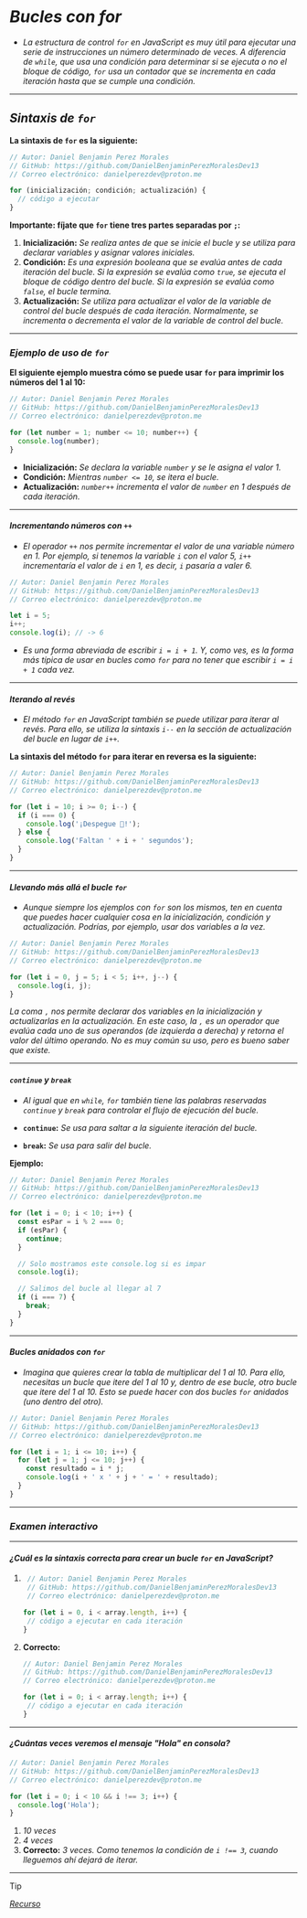 <!-- Autor: Daniel Benjamin Perez Morales -->
<!-- GitHub: https://github.com/DanielBenjaminPerezMoralesDev13 -->
<!-- GitLab: https://gitlab.com/DanielBenjaminPerezMoralesDev13 -->
<!-- Correo electrónico: danielperezdev@proton.me -->

# ***Bucles con for***

- *La estructura de control `for` en JavaScript es muy útil para ejecutar una serie de instrucciones un número determinado de veces. A diferencia de `while`, que usa una condición para determinar si se ejecuta o no el bloque de código, `for` usa un contador que se incrementa en cada iteración hasta que se cumple una condición.*

---

## ***Sintaxis de `for`***

**La sintaxis de `for` es la siguiente:**

```javascript
// Autor: Daniel Benjamin Perez Morales
// GitHub: https://github.com/DanielBenjaminPerezMoralesDev13
// Correo electrónico: danielperezdev@proton.me

for (inicialización; condición; actualización) {
  // código a ejecutar
}
```

**Importante: fíjate que `for` tiene tres partes separadas por `;`:**

1. **Inicialización:** *Se realiza antes de que se inicie el bucle y se utiliza para declarar variables y asignar valores iniciales.*
2. **Condición:** *Es una expresión booleana que se evalúa antes de cada iteración del bucle. Si la expresión se evalúa como `true`, se ejecuta el bloque de código dentro del bucle. Si la expresión se evalúa como `false`, el bucle termina.*
3. **Actualización:** *Se utiliza para actualizar el valor de la variable de control del bucle después de cada iteración. Normalmente, se incrementa o decrementa el valor de la variable de control del bucle.*

---

### ***Ejemplo de uso de `for`***

**El siguiente ejemplo muestra cómo se puede usar `for` para imprimir los números del 1 al 10:**

```javascript
// Autor: Daniel Benjamin Perez Morales
// GitHub: https://github.com/DanielBenjaminPerezMoralesDev13
// Correo electrónico: danielperezdev@proton.me

for (let number = 1; number <= 10; number++) {
  console.log(number);
}
```

- **Inicialización:** *Se declara la variable `number` y se le asigna el valor 1.*
- **Condición:** *Mientras `number <= 10`, se itera el bucle.*
- **Actualización:** *`number++` incrementa el valor de `number` en 1 después de cada iteración.*

---

#### ***Incrementando números con `++`***

- *El operador `++` nos permite incrementar el valor de una variable número en 1. Por ejemplo, si tenemos la variable `i` con el valor 5, `i++` incrementaría el valor de `i` en 1, es decir, `i` pasaría a valer 6.*

```javascript
// Autor: Daniel Benjamin Perez Morales
// GitHub: https://github.com/DanielBenjaminPerezMoralesDev13
// Correo electrónico: danielperezdev@proton.me

let i = 5;
i++;
console.log(i); // -> 6
```

- *Es una forma abreviada de escribir `i = i + 1`. Y, como ves, es la forma más típica de usar en bucles como `for` para no tener que escribir `i = i + 1` cada vez.*

---

#### ***Iterando al revés***

- *El método `for` en JavaScript también se puede utilizar para iterar al revés. Para ello, se utiliza la sintaxis `i--` en la sección de actualización del bucle en lugar de `i++`.*

**La sintaxis del método `for` para iterar en reversa es la siguiente:**

```javascript
// Autor: Daniel Benjamin Perez Morales
// GitHub: https://github.com/DanielBenjaminPerezMoralesDev13
// Correo electrónico: danielperezdev@proton.me

for (let i = 10; i >= 0; i--) {
  if (i === 0) {
    console.log('¡Despegue 🚀!');
  } else {
    console.log('Faltan ' + i + ' segundos');
  }
}
```

---

#### ***Llevando más allá el bucle `for`***

- *Aunque siempre los ejemplos con `for` son los mismos, ten en cuenta que puedes hacer cualquier cosa en la inicialización, condición y actualización. Podrías, por ejemplo, usar dos variables a la vez.*

```javascript
// Autor: Daniel Benjamin Perez Morales
// GitHub: https://github.com/DanielBenjaminPerezMoralesDev13
// Correo electrónico: danielperezdev@proton.me

for (let i = 0, j = 5; i < 5; i++, j--) {
  console.log(i, j);
}
```

*La coma `,` nos permite declarar dos variables en la inicialización y actualizarlas en la actualización. En este caso, la `,` es un operador que evalúa cada uno de sus operandos (de izquierda a derecha) y retorna el valor del último operando. No es muy común su uso, pero es bueno saber que existe.*

---

#### ***`continue` y `break`***

- *Al igual que en `while`, `for` también tiene las palabras reservadas `continue` y `break` para controlar el flujo de ejecución del bucle.*

- **`continue`:** *Se usa para saltar a la siguiente iteración del bucle.*
- **`break`:** *Se usa para salir del bucle.*

**Ejemplo:**

```javascript
// Autor: Daniel Benjamin Perez Morales
// GitHub: https://github.com/DanielBenjaminPerezMoralesDev13
// Correo electrónico: danielperezdev@proton.me

for (let i = 0; i < 10; i++) {
  const esPar = i % 2 === 0;
  if (esPar) {
    continue;
  }

  // Solo mostramos este console.log si es impar
  console.log(i);

  // Salimos del bucle al llegar al 7
  if (i === 7) {
    break;
  }
}
```

---

#### ***Bucles anidados con `for`***

- *Imagina que quieres crear la tabla de multiplicar del 1 al 10. Para ello, necesitas un bucle que itere del 1 al 10 y, dentro de ese bucle, otro bucle que itere del 1 al 10. Esto se puede hacer con dos bucles `for` anidados (uno dentro del otro).*

```javascript
// Autor: Daniel Benjamin Perez Morales
// GitHub: https://github.com/DanielBenjaminPerezMoralesDev13
// Correo electrónico: danielperezdev@proton.me

for (let i = 1; i <= 10; i++) {
  for (let j = 1; j <= 10; j++) {
    const resultado = i * j;
    console.log(i + ' x ' + j + ' = ' + resultado);
  }
}
```

---

### ***Examen interactivo***

---

#### ***¿Cuál es la sintaxis correcta para crear un bucle `for` en JavaScript?***

1. ```javascript
    // Autor: Daniel Benjamin Perez Morales
    // GitHub: https://github.com/DanielBenjaminPerezMoralesDev13
    // Correo electrónico: danielperezdev@proton.me
   
   for (let i = 0, i < array.length, i++) {
    // código a ejecutar en cada iteración
   }
   ```

2. **Correcto:**

   ```javascript
   // Autor: Daniel Benjamin Perez Morales
   // GitHub: https://github.com/DanielBenjaminPerezMoralesDev13
   // Correo electrónico: danielperezdev@proton.me
   
   for (let i = 0; i < array.length; i++) {
    // código a ejecutar en cada iteración
   }
   ```

---

#### ***¿Cuántas veces veremos el mensaje "Hola" en consola?***

```javascript
// Autor: Daniel Benjamin Perez Morales
// GitHub: https://github.com/DanielBenjaminPerezMoralesDev13
// Correo electrónico: danielperezdev@proton.me

for (let i = 0; i < 10 && i !== 3; i++) {
  console.log('Hola');
}
```

1. *10 veces*
2. *4 veces*
3. **Correcto:** *3 veces. Como tenemos la condición de `i !== 3`, cuando lleguemos ahí dejará de iterar.*

---

> [!TIP]
> *[Recurso](https://www.aprendejavascript.dev/clase/estructuras-de-control/bucles-con-for "https://www.aprendejavascript.dev/clase/estructuras-de-control/bucles-con-for")*
